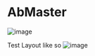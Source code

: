 # AbMaster
![image](https://github.com/user-attachments/assets/47401bf7-1036-4796-a087-7c6a74c4dba0)

Test Layout like so
![image](https://github.com/user-attachments/assets/0a6b4ad7-97a3-4153-b860-10bd697bef18)
